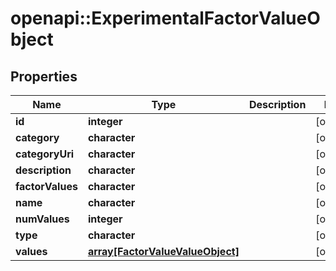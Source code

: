 # openapi::ExperimentalFactorValueObject


## Properties
Name | Type | Description | Notes
------------ | ------------- | ------------- | -------------
**id** | **integer** |  | [optional] 
**category** | **character** |  | [optional] 
**categoryUri** | **character** |  | [optional] 
**description** | **character** |  | [optional] 
**factorValues** | **character** |  | [optional] 
**name** | **character** |  | [optional] 
**numValues** | **integer** |  | [optional] 
**type** | **character** |  | [optional] 
**values** | [**array[FactorValueValueObject]**](FactorValueValueObject.md) |  | [optional] 



